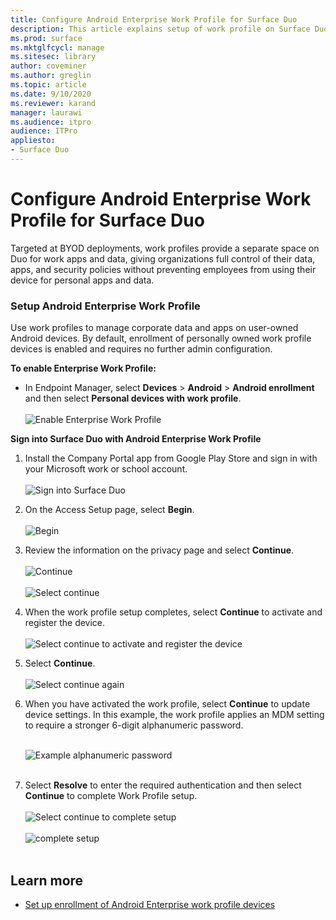 ```yaml
---
title: Configure Android Enterprise Work Profile for Surface Duo
description: This article explains setup of work profile on Surface Duo.
ms.prod: surface
ms.mktglfcycl: manage
ms.sitesec: library
author: coveminer
ms.author: greglin
ms.topic: article
ms.date: 9/10/2020
ms.reviewer: karand
manager: laurawi
ms.audience: itpro
audience: ITPro
appliesto:
- Surface Duo
---
```


# Configure Android Enterprise Work Profile for Surface Duo

Targeted at  BYOD deployments, work profiles provide a separate space on Duo for work apps and data, giving organizations full control of their data, apps, and security policies without preventing employees from using their device for personal apps and data.

### Setup Android Enterprise Work Profile

Use work profiles to manage corporate data and apps on user-owned Android devices. By default, enrollment of personally owned work profile devices is enabled and requires no further admin configuration.  

**To enable Enterprise Work Profile:**

- In Endpoint Manager, select **Devices** > **Android** > **Android enrollment** and then select **Personal devices with work profile**.
<br><br>
 ![Enable Enterprise Work Profile](images/enroll-start.png)

 
**Sign into Surface Duo with Android Enterprise Work Profile**

1. Install the Company Portal app from Google Play Store and sign in with your Microsoft work or school account.<br><br>
![Sign into Surface Duo](images/duo-wp-1.png)
 
2. On the Access Setup page, select **Begin**.<br><br>
![Begin](images/duo-wp-2.png)

3. Review the information on the privacy page and select **Continue**.<br><br>
 ![Continue](images/duo-wp-3.png)
<br><br>
 ![Select continue](images/duo-wp-4.png)
 
4. When the work profile setup completes, select **Continue** to activate and register the device.<br><br>
 ![Select continue to activate and register the device](images/duo-wp-5.png)

5. Select **Continue**.<br><br>
 ![Select continue again](images/duo-wp-6.png)

6. When you have activated the work profile, select **Continue** to update device settings. In this example, the work profile applies an MDM setting to require a stronger 6-digit alphanumeric password. <br><br>

     ![Example alphanumeric password](images/duo-wp-7.png)<br><br>
7. Select **Resolve** to enter the required authentication and then select **Continue** to complete Work Profile setup. <br><br>
     ![Select continue to complete setup](images/duo-wp-8.png)<br><br>
     ![complete setup](images/duo-wp-9.png)<br><br>

## Learn more

- [Set up enrollment of Android Enterprise work profile devices](https://docs.microsoft.com/mem/intune/enrollment/android-work-profile-enroll)

